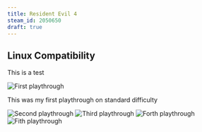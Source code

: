 ```yaml
---
title: Resident Evil 4
steam_id: 2050650
draft: true
---
```


## Linux Compatibility

This is a test

![First playthrough](/images/games/resident%20evil%204/results/playthrough-1.jpg)

This was my first playthrough on standard difficulty

![Second playthrough](/images/games/resident%20evil%204/results/playthrough-2.jpg)
![Third playthrough](/images/games/resident%20evil%204/results/playthrough-3.jpg)
![Forth playthrough](/images/games/resident%20evil%204/results/playthrough-4.jpg)
![Fith playthrough](/images/games/resident%20evil%204/results/playthrough-5.jpg)